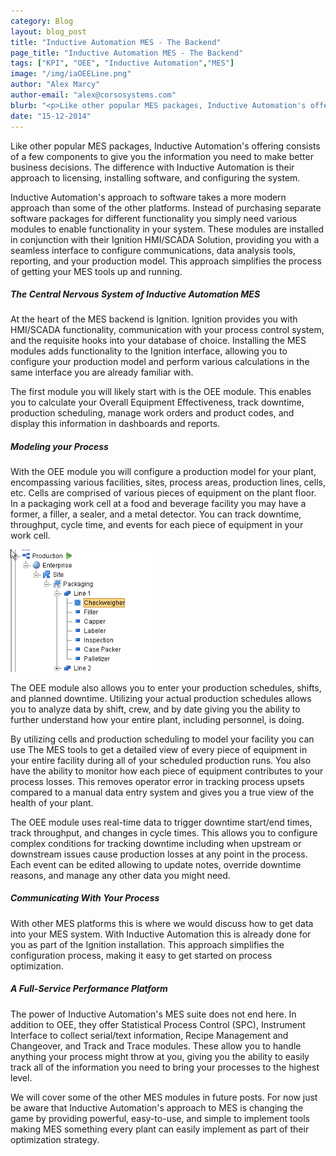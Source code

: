 ```yaml
---
category: Blog
layout: blog_post
title: "Inductive Automation MES - The Backend"
page_title: "Inductive Automation MES - The Backend"
tags: ["KPI", "OEE", "Inductive Automation","MES"]
image: "/img/iaOEELine.png"
author: "Alex Marcy"
author-email: "alex@corsosystems.com"
blurb: "<p>Like other popular MES packages, Inductive Automation's offering consists of a few components to give you the information you need to make better business decisions. The difference with Inductive Automation is their approach to licensing, installing software, and configuring the system.</p>"
date: "15-12-2014"
---
```


<p>Like other popular MES packages, Inductive Automation's offering consists of a few components to give you the information you need to make better business decisions. The difference with Inductive Automation is their approach to licensing, installing software, and configuring the system.</p>

<p>Inductive Automation's approach to software takes a more modern approach than some of the other platforms. Instead of purchasing separate software packages for different functionality you simply need various modules to enable functionality in your system. These modules are installed in conjunction with their Ignition HMI/SCADA Solution, providing you with a seamless interface to configure communications, data analysis tools, reporting, and your production model. This approach simplifies the process of getting your MES tools up and running.</p>

<h5><b>The Central Nervous System of Inductive Automation MES</b></h5>

<p>At the heart of the MES backend is Ignition. Ignition provides you with HMI/SCADA functionality, communication with your process control system, and the requisite hooks into your database of choice. Installing the MES modules adds functionality to the Ignition interface, allowing you to configure your production model and perform various calculations in the same interface you are already familiar with.</p>

<p>The first module you will likely start with is the OEE module. This enables you to calculate your Overall Equipment Effectiveness, track downtime, production scheduling, manage work orders and product codes, and display this information in dashboards and reports.</p>

<h5><b>Modeling your Process</b></h5>
<p>With the OEE module you will configure a production model for your plant, encompassing various facilities, sites, process areas, production lines, cells, etc. Cells are comprised of various pieces of equipment on the plant floor. In a packaging work cell at a food and beverage facility you may have a former, a filler, a sealer, and a metal detector. You can track downtime, throughput, cycle time, and events for each piece of equipment in your work cell.</p>

<img src="/img/iaOEELine.png" width="230px"/>

<p>The OEE module also allows you to enter your production schedules, shifts, and planned downtime. Utilizing your actual production schedules allows you to analyze data by shift, crew, and by date giving you the ability to further understand how your entire plant, including personnel, is doing.</p>

<p>By utilizing cells and production scheduling to model your facility you can use The MES tools to get a detailed view of every piece of equipment in your entire facility during all of your scheduled production runs. You also have the ability to monitor how each piece of equipment contributes to your process losses. This removes operator error in tracking process upsets compared to a manual data entry system and gives you a true view of the health of your plant.</p>

<p>The OEE module uses real-time data to trigger downtime start/end times, track throughput, and changes in cycle times. This allows you to configure complex conditions for tracking downtime including when upstream or downstream issues cause production losses at any point in the process. Each event can be edited allowing to update notes, override downtime reasons, and manage any other data you might need.</p>

<h5><b>Communicating With Your Process</b></h5>
<p>With other MES platforms this is where we would discuss how to get data into your MES system. With Inductive Automation this is already done for you as part of the Ignition installation. This approach simplifies the configuration process, making it easy to get started on process optimization.</p>

<h5><b>A Full-Service Performance Platform</b></h5>
<p>The power of Inductive Automation's MES suite does not end here. In addition to OEE, they offer Statistical Process Control (SPC), Instrument Interface to collect serial/text information, Recipe Management and Changeover, and Track and Trace modules. These allow you to handle anything your process might throw at you, giving you the ability to easily track all of the information you need to bring your processes to the highest level.</p>

<p>We will cover some of the other MES modules in future posts. For now just be aware that Inductive Automation's approach to MES is changing the game by providing powerful, easy-to-use, and simple to implement tools making MES something every plant can easily implement as part of their optimization strategy.</p>

